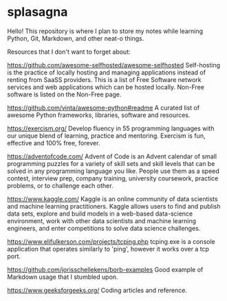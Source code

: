 # splasagna

Hello! This repository is where I plan to store my notes while learning Python, Git, Markdown, and other neat-o things.


Resources that I don't want to forget about:

https://github.com/awesome-selfhosted/awesome-selfhosted  Self-hosting is the practice of locally hosting and managing applications instead of renting from SaaSS providers.
This is a list of Free Software network services and web applications which can be hosted locally. Non-Free software is listed on the Non-Free page.

https://github.com/vinta/awesome-python#readme
A curated list of awesome Python frameworks, libraries, software and resources.

https://exercism.org/
Develop fluency in 55 programming languages with our unique blend of learning, practice and mentoring. Exercism is fun, effective and 100% free, forever.

https://adventofcode.com/
Advent of Code is an Advent calendar of small programming puzzles for a variety of skill sets and skill levels that can be solved in any programming
language you like. People use them as a speed contest, interview prep, company training, university coursework, practice problems, or to challenge each
other.

https://www.kaggle.com/
Kaggle is an online community of data scientists and machine learning practitioners. Kaggle allows users to find and publish data sets, explore and build
models in a web-based data-science environment, work with other data scientists and machine learning engineers, and enter competitions to solve data
science challenges.

https://www.elifulkerson.com/projects/tcping.php
tcping.exe is a console application that operates similarly to 'ping', however it works over a tcp port.

https://github.com/jorisschellekens/borb-examples
Good example of Markdown usage that I stumbled upon.

https://www.geeksforgeeks.org/
Coding articles and reference.




